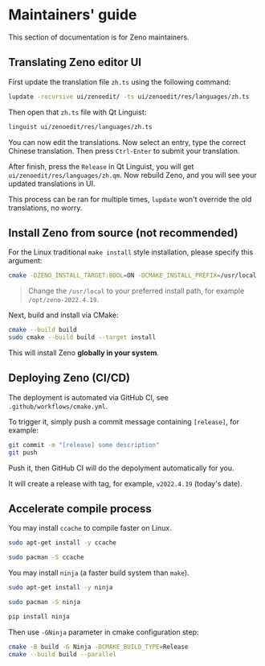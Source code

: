 # Maintainers' guide

This section of documentation is for Zeno maintainers.

## Translating Zeno editor UI

First update the translation file `zh.ts` using the following command:
```bash
lupdate -recursive ui/zenoedit/ -ts ui/zenoedit/res/languages/zh.ts
```

Then open that `zh.ts` file with Qt Linguist:
```bash
linguist ui/zenoedit/res/languages/zh.ts
```

You can now edit the translations.
Now select an entry, type the correct Chinese translation.
Then press `Ctrl-Enter` to submit your translation.

After finish, press the `Release` in Qt Linguist, you will get `ui/zenoedit/res/languages/zh.qm`.
Now rebuild Zeno, and you will see your updated translations in UI.

This process can be ran for multiple times, `lupdate` won't override the old translations, no worry.

## Install Zeno from source (not recommended)

For the Linux traditional `make install` style installation, please specify this argument:

```bash
cmake -DZENO_INSTALL_TARGET:BOOL=ON -DCMAKE_INSTALL_PREFIX=/usr/local
```

> Change the `/usr/local` to your preferred install path, for example `/opt/zeno-2022.4.19`.

Next, build and install via CMake:

```bash
cmake --build build
sudo cmake --build build --target install
```

This will install Zeno **globally in your system**.

## Deploying Zeno (CI/CD)

The deployment is automated via GitHub CI, see `.github/workflows/cmake.yml`.

To trigger it, simply push a commit message containing `[release]`, for example:

```bash
git commit -m "[release] some description"
git push
```

Push it, then GitHub CI will do the depolyment automatically for you.

It will create a release with tag, for example, `v2022.4.19` (today's date).

## Accelerate compile process

You may install `ccache` to compile faster on Linux.

```bash
sudo apt-get install -y ccache
```

```bash
sudo pacman -S ccache
```

You may install `ninja` (a faster build system than `make`).

```bash
sudo apt-get install -y ninja
```

```bash
sudo pacman -S ninja
```

```bash
pip install ninja
```

Then use `-GNinja` parameter in cmake configuration step:

```bash
cmake -B build -G Ninja -DCMAKE_BUILD_TYPE=Release
cmake --build build --parallel
```
